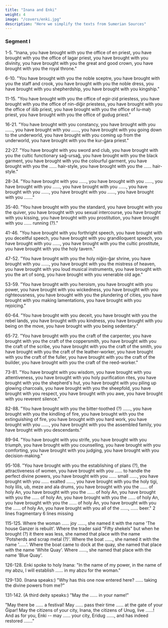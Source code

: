 ```yaml
---
title: "Inana and Enki"
weight: 4
image: "/covers/enki.jpg"
description: "Here we simplify the texts from Sumerian Sources"
---
```



### Segment I

1-5. "Inana, you have brought with you the office of en priest, you have brought with you the office of lagar priest, you have brought with you divinity, you have brought with you the great and good crown, you have brought with you the royal throne."

6-10. "You have brought with you the noble sceptre, you have brought with you the staff and crook, you have brought with you the noble dress, you have brought with you shepherdship, you have brought with you kingship."

11-15. "You have brought with you the office of egir-zid priestess, you have brought with you the office of nin-diĝir priestess, you have brought with you the office of išib priest, you have brought with you the office of lu-maḫ priest, you have brought with you the office of gudug priest."

16-21. "You have brought with you constancy, you have brought with you ……, you have brought with you ……, you have brought with you going down to the underworld, you have brought with you coming up from the underworld, you have brought with you the kur-ĝara priest."

22-27. "You have brought with you sword and club, you have brought with you the cultic functionary saĝ-ursaĝ, you have brought with you the black garment, you have brought with you the colourful garment, you have brought with you the …… hair-style, you have brought with you the …… hair-style."

28-34. "You have brought with you ……, you have brought with you ……, you have brought with you ……, you have brought with you ……, you have brought with you ……, you have brought with you ……, you have brought with you ……."

35-40. "You have brought with you the standard, you have brought with you the quiver, you have brought with you sexual intercourse, you have brought with you kissing, you have brought with you prostitution, you have brought with you …… running (?)."

41-46. "You have brought with you forthright speech, you have brought with you deceitful speech, you have brought with you grandiloquent speech, you have brought with you ……, you have brought with you the cultic prostitute, you have brought with you the holy tavern."

47-52. "You have brought with you the holy niĝin-ĝar shrine, you have brought with you ……, you have brought with you the mistress of heaven, you have brought with you loud musical instruments, you have brought with you the art of song, you have brought with you venerable old age."

53-59. "You have brought with you heroism, you have brought with you power, you have brought with you wickedness, you have brought with you righteousness, you have brought with you the plundering of cities, you have brought with you making lamentations, you have brought with you rejoicing."

60-64. "You have brought with you deceit, you have brought with you the rebel lands, you have brought with you kindness, you have brought with you being on the move, you have brought with you being sedentary."

65-72. "You have brought with you the craft of the carpenter, you have brought with you the craft of the coppersmith, you have brought with you the craft of the scribe, you have brought with you the craft of the smith, you have brought with you the craft of the leather-worker, you have brought with you the craft of the fuller, you have brought with you the craft of the builder, you have brought with you the craft of the reed-worker."

73-81. "You have brought with you wisdom, you have brought with you attentiveness, you have brought with you holy purification rites, you have brought with you the shepherd's hut, you have brought with you piling up glowing charcoals, you have brought with you the sheepfold, you have brought with you respect, you have brought with you awe, you have brought with you reverent silence."

82-88. "You have brought with you the bitter-toothed (?) ……, you have brought with you the kindling of fire, you have brought with you the extinguishing of fire, you have brought with you hard work, you have brought with you ……, you have brought with you the assembled family, you have brought with you descendants."

89-94. "You have brought with you strife, you have brought with you triumph, you have brought with you counselling, you have brought with you comforting, you have brought with you judging, you have brought with you decision-making."

95-108. "You have brought with you the establishing of plans (?), the attractiveness of women, you have brought with you …… to handle the perfect divine powers, you have brought with you …… small ……, you have brought with you …… exalted ……, you have brought with you the holy tigi, holy lilis, ub, meze and ala drums, you have brought with you the …… of holy An, you have brought with you the …… of holy An, you have brought with you the …… of holy An, you have brought with you the …… of holy An, you have brought with you the …… of holy An, you have brought with you the …… of holy An, you have brought with you all of the ……, …… beer."
2 lines fragmentary
6 lines missing

115-125. Where the woman …… joy ……, she named it with the name 'The house Ganzer is rebuilt'. Where the trader said "Fifty shekels" but when he brought (?) it there was less, she named that place with the name 'Potsherds and scrap metal (?)'. Where the boat ……, she named it with the name '……'. Where the boat came to dock at the quay, she named that place with the name 'White Quay'. Where ……, she named that place with the name 'Blue Quay'.

126-128. Enki spoke to holy Inana: "In the name of my power, in the name of my abzu, I will establish …… in my abzu for the woman."

129-130. (Inana speaks:) "Why has this one now entered here? …… taking the divine powers from me?"

131-142. (A third deity speaks:) "May the …… in your name!"

"May there be …… a festival! May …… pass their time …… at the gate of your Ĝipar! May the citizens of your city, Inana, the citizens of Unug, live ……! And as for you, Enki -- may …… your city, Eridug ……, and has indeed restored ……."

